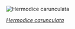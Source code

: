 
![Hermodice carunculata](https://upload.wikimedia.org/wikipedia/commons/thumb/0/0a/Gusano_de_fuego_%28Hermodice_carunculata%29%2C_Madeira%2C_Portugal%2C_2019-05-31%2C_DD_45.jpg/600px-Gusano_de_fuego_%28Hermodice_carunculata%29%2C_Madeira%2C_Portugal%2C_2019-05-31%2C_DD_45.jpg)

*[Hermodice carunculata](https://wikipedia.org/wiki/File:Gusano_de_fuego_(Hermodice_carunculata),_Madeira,_Portugal,_2019-05-31,_DD_45.jpg)*

